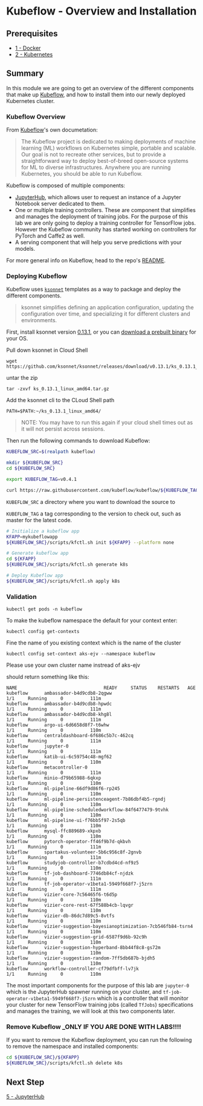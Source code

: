 # Kubeflow - Overview and Installation

## Prerequisites

- [1 - Docker](../1-docker/README.md)
- [2 - Kubernetes](../2-kubernetes/README.md)

## Summary

In this module we are going to get an overview of the different components that make up [Kubeflow](https://github.com/kubeflow/kubeflow), and how to install them into our newly deployed Kubernetes cluster.

### Kubeflow Overview

From [Kubeflow](https://github.com/kubeflow/kubeflow)'s own documetation:

> The Kubeflow project is dedicated to making deployments of machine learning (ML) workflows on Kubernetes simple, portable and scalable. Our goal is not to recreate other services, but to provide a straightforward way to deploy best-of-breed open-source systems for ML to diverse infrastructures. Anywhere you are running Kubernetes, you should be able to run Kubeflow.

Kubeflow is composed of multiple components:

- [JupyterHub](https://jupyterhub.readthedocs.io/en/latest/), which allows user to request an instance of a Jupyter Notebook server dedicated to them.
- One or multiple training controllers. These are component that simplifies and manages the deployment of training jobs. For the purpose of this lab we are only going to deploy a training controller for TensorFlow jobs. However the Kubeflow community has started working on controllers for PyTorch and Caffe2 as well.
- A serving component that will help you serve predictions with your models.

For more general info on Kubeflow, head to the repo's [README](https://github.com/kubeflow/kubeflow/blob/master/README.md).

### Deploying Kubeflow

Kubeflow uses [`ksonnet`](https://github.com/ksonnet/ksonnet) templates as a way to package and deploy the different components.

> ksonnet simplifies defining an application configuration, updating the configuration over time, and specializing it for different clusters and environments.

First, install ksonnet version [0.13.1](https://ksonnet.io/#get-started), or you can [download a prebuilt binary](https://github.com/ksonnet/ksonnet/releases/tag/v0.13.1) for your OS.

Pull down ksonnet in Cloud Shell

```
wget https://github.com/ksonnet/ksonnet/releases/download/v0.13.1/ks_0.13.1_linux_amd64.tar.gz
```
untar the zip

```
tar -zxvf ks_0.13.1_linux_amd64.tar.gz
```

Add the ksonnet cli to the CLoud Shell path

```
PATH=$PATH:~/ks_0.13.1_linux_amd64/
```
>NOTE: You may have to run this again if your cloud shell times out as it will not persist across sessions.


Then run the following commands to download Kubeflow:

```bash
KUBEFLOW_SRC=$(realpath kubeflow)

mkdir ${KUBEFLOW_SRC}
cd ${KUBEFLOW_SRC}

export KUBEFLOW_TAG=v0.4.1

curl https://raw.githubusercontent.com/kubeflow/kubeflow/${KUBEFLOW_TAG}/scripts/download.sh | bash
```

`KUBEFLOW_SRC` a directory where you want to download the source to

`KUBEFLOW_TAG` a tag corresponding to the version to check out, such as master for the latest code.

```bash
# Initialize a kubeflow app
KFAPP=mykubeflowapp
${KUBEFLOW_SRC}/scripts/kfctl.sh init ${KFAPP} --platform none

# Generate kubeflow app
cd ${KFAPP}
${KUBEFLOW_SRC}/scripts/kfctl.sh generate k8s

# Deploy Kubeflow app
${KUBEFLOW_SRC}/scripts/kfctl.sh apply k8s
```

### Validation

`kubectl get pods -n kubeflow`

To make the kubeflow namespace the default for your context enter:
```cli
kubectl config get-contexts
```
Fine the name of you existing context which is the name of the cluster
```cli
kubectl config set-context aks-ejv --namespace kubeflow
```
Please use your own cluster name instread of aks-ejv

should return something like this:

```
NAME                                READY     STATUS    RESTARTS   AGE
kubeflow      ambassador-b4d9cdb8-2qgww                                 1/1     Running     0          111m
kubeflow      ambassador-b4d9cdb8-hpwdc                                 1/1     Running     0          111m
kubeflow      ambassador-b4d9cdb8-khg8l                                 1/1     Running     0          111m
kubeflow      argo-ui-6d6658d8f7-t6whw                                  1/1     Running     0          110m
kubeflow      centraldashboard-6f686c5b7c-462cq                         1/1     Running     0          111m
kubeflow      jupyter-0                                                 1/1     Running     0          111m
kubeflow      katib-ui-6c59754c48-mgf62                                 1/1     Running     0          110m
kubeflow      metacontroller-0                                          1/1     Running     0          111m
kubeflow      minio-d79b65988-6qkxp                                     1/1     Running     0          110m
kubeflow      ml-pipeline-66df9d86f6-rp245                              1/1     Running     0          110m
kubeflow      ml-pipeline-persistenceagent-7b86dbf4b5-rgndj             1/1     Running     0          110m
kubeflow      ml-pipeline-scheduledworkflow-84f6477479-9tvhk            1/1     Running     0          110m
kubeflow      ml-pipeline-ui-f76bb5f97-2s5qb                            1/1     Running     0          110m
kubeflow      mysql-ffc889689-xkpxb                                     1/1     Running     0          110m
kubeflow      pytorch-operator-ff46f9b7d-qkbvh                          1/1     Running     0          111m
kubeflow      spartakus-volunteer-5b6c956c8f-2gnvb                      1/1     Running     0          111m
kubeflow      studyjob-controller-b7cdbd4cd-nf9z5                       1/1     Running     0          110m
kubeflow      tf-job-dashboard-7746db84cf-njdzk                         1/1     Running     0          111m
kubeflow      tf-job-operator-v1beta1-5949f668f7-j5zrn                  1/1     Running     0          111m
kubeflow      vizier-core-7c56465f6-t6d5p                               1/1     Running     0          110m
kubeflow      vizier-core-rest-67f588b4cb-lqvgr                         1/1     Running     0          110m
kubeflow      vizier-db-86dc7d89c5-8vtfs                                1/1     Running     0          110m
kubeflow      vizier-suggestion-bayesianoptimization-7cb546fb84-tsrn4   1/1     Running     0          110m
kubeflow      vizier-suggestion-grid-6587f9d6b-92c9h                    1/1     Running     0          110m
kubeflow      vizier-suggestion-hyperband-8bb44f8c8-gs72m               1/1     Running     0          110m
kubeflow      vizier-suggestion-random-7ff5db687b-bjdh5                 1/1     Running     0          110m
kubeflow      workflow-controller-cf79dfbff-lv7jk                       1/1     Running     0          110m
```

The most important components for the purpose of this lab are `jupyter-0` which is the JupyterHub spawner running on your cluster, and `tf-job-operator-v1beta1-5949f668f7-j5zrn` which is a controller that will monitor your cluster for new TensorFlow training jobs (called `TfJobs`) specifications and manages the training, we will look at this two components later.

### Remove Kubeflow _ONLY IF YOU ARE DONE WITH LABS!!!!

If you want to remove the Kubeflow deployment, you can run the following to remove the namespace and installed components:

```bash
cd ${KUBEFLOW_SRC}/${KFAPP}
${KUBEFLOW_SRC}/scripts/kfctl.sh delete k8s
```

## Next Step

[5 - JupyterHub](../5-jupyterhub/README.md)
